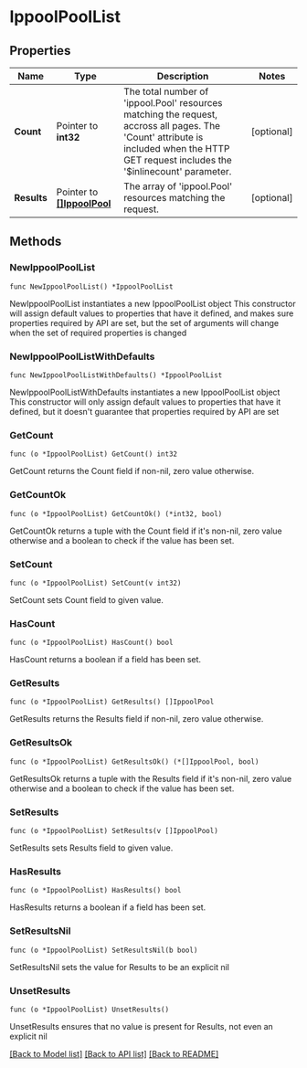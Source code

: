 # IppoolPoolList

## Properties

Name | Type | Description | Notes
------------ | ------------- | ------------- | -------------
**Count** | Pointer to **int32** | The total number of &#39;ippool.Pool&#39; resources matching the request, accross all pages. The &#39;Count&#39; attribute is included when the HTTP GET request includes the &#39;$inlinecount&#39; parameter. | [optional] 
**Results** | Pointer to [**[]IppoolPool**](IppoolPool.md) | The array of &#39;ippool.Pool&#39; resources matching the request. | [optional] 

## Methods

### NewIppoolPoolList

`func NewIppoolPoolList() *IppoolPoolList`

NewIppoolPoolList instantiates a new IppoolPoolList object
This constructor will assign default values to properties that have it defined,
and makes sure properties required by API are set, but the set of arguments
will change when the set of required properties is changed

### NewIppoolPoolListWithDefaults

`func NewIppoolPoolListWithDefaults() *IppoolPoolList`

NewIppoolPoolListWithDefaults instantiates a new IppoolPoolList object
This constructor will only assign default values to properties that have it defined,
but it doesn't guarantee that properties required by API are set

### GetCount

`func (o *IppoolPoolList) GetCount() int32`

GetCount returns the Count field if non-nil, zero value otherwise.

### GetCountOk

`func (o *IppoolPoolList) GetCountOk() (*int32, bool)`

GetCountOk returns a tuple with the Count field if it's non-nil, zero value otherwise
and a boolean to check if the value has been set.

### SetCount

`func (o *IppoolPoolList) SetCount(v int32)`

SetCount sets Count field to given value.

### HasCount

`func (o *IppoolPoolList) HasCount() bool`

HasCount returns a boolean if a field has been set.

### GetResults

`func (o *IppoolPoolList) GetResults() []IppoolPool`

GetResults returns the Results field if non-nil, zero value otherwise.

### GetResultsOk

`func (o *IppoolPoolList) GetResultsOk() (*[]IppoolPool, bool)`

GetResultsOk returns a tuple with the Results field if it's non-nil, zero value otherwise
and a boolean to check if the value has been set.

### SetResults

`func (o *IppoolPoolList) SetResults(v []IppoolPool)`

SetResults sets Results field to given value.

### HasResults

`func (o *IppoolPoolList) HasResults() bool`

HasResults returns a boolean if a field has been set.

### SetResultsNil

`func (o *IppoolPoolList) SetResultsNil(b bool)`

 SetResultsNil sets the value for Results to be an explicit nil

### UnsetResults
`func (o *IppoolPoolList) UnsetResults()`

UnsetResults ensures that no value is present for Results, not even an explicit nil

[[Back to Model list]](../README.md#documentation-for-models) [[Back to API list]](../README.md#documentation-for-api-endpoints) [[Back to README]](../README.md)


